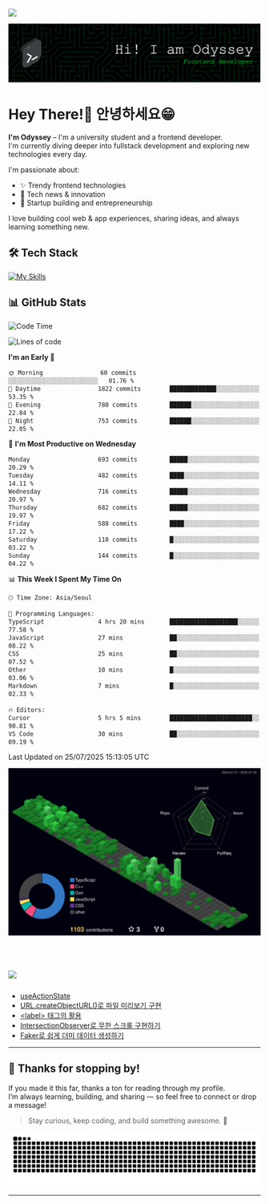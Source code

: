 <div style="display: flex; justify-content: flex-start; margin-top: 4px;">
  <img src="https://komarev.com/ghpvc/?username=Odyssey409&color=brightgreen&style=flat-square&base=12481" />
</div>

![Header](./github-header-frontend.png)

# Hey There!👋 안녕하세요😁 

**I'm Odyssey** – I'm a university student and a frontend developer.  
I'm currently diving deeper into fullstack development and exploring new technologies every day.

I'm passionate about:
- ✨ Trendy frontend technologies
- 📰 Tech news & innovation
- 🚀 Startup building and entrepreneurship

I love building cool web & app experiences, sharing ideas, and always learning something new.

## 🛠️ Tech Stack
[![My Skills](https://skillicons.dev/icons?i=react,nextjs,flutter,ts,js,tailwind,html,css,prisma,java,c)](https://skillicons.dev)

## 📊 GitHub Stats
<!--
<a href="https://github.com/Odyssey409">
  <img
    src="https://raw.githubusercontent.com/Odyssey409/Odyssey409/main/profile-3d-contrib/profile-night-green.svg"
    alt="Profile 3D Contrib"
    width="37%"
  />
</a>
<a href="https://github.com/anuraghazra/github-readme-stats">
  <img
    src="https://github-readme-stats.vercel.app/api?username=Odyssey409&show_icons=true&theme=material-palenight&hide_border=true&bg_color=20232a&icon_color=58A6FF&text_color=fff&title_color=58A6FF&count_private=true"
    alt="Odyssey's GitHub Stats"
    width="59%"
  />
</a>

<br><br/>
-->


<!--START_SECTION:waka-->
![Code Time](http://img.shields.io/badge/Code%20Time-305%20hrs%2057%20mins-blue)

![Lines of code](https://img.shields.io/badge/From%20Hello%20World%20I%27ve%20Written-1.2%20million%20lines%20of%20code-blue)

**I'm an Early 🐤** 

```text
🌞 Morning                60 commits          ░░░░░░░░░░░░░░░░░░░░░░░░░   01.76 % 
🌆 Daytime                1822 commits        █████████████░░░░░░░░░░░░   53.35 % 
🌃 Evening                780 commits         ██████░░░░░░░░░░░░░░░░░░░   22.84 % 
🌙 Night                  753 commits         ██████░░░░░░░░░░░░░░░░░░░   22.05 % 
```
📅 **I'm Most Productive on Wednesday** 

```text
Monday                   693 commits         █████░░░░░░░░░░░░░░░░░░░░   20.29 % 
Tuesday                  482 commits         ████░░░░░░░░░░░░░░░░░░░░░   14.11 % 
Wednesday                716 commits         █████░░░░░░░░░░░░░░░░░░░░   20.97 % 
Thursday                 682 commits         █████░░░░░░░░░░░░░░░░░░░░   19.97 % 
Friday                   588 commits         ████░░░░░░░░░░░░░░░░░░░░░   17.22 % 
Saturday                 110 commits         █░░░░░░░░░░░░░░░░░░░░░░░░   03.22 % 
Sunday                   144 commits         █░░░░░░░░░░░░░░░░░░░░░░░░   04.22 % 
```


📊 **This Week I Spent My Time On** 

```text
🕑︎ Time Zone: Asia/Seoul

💬 Programming Languages: 
TypeScript               4 hrs 20 mins       ███████████████████░░░░░░   77.58 % 
JavaScript               27 mins             ██░░░░░░░░░░░░░░░░░░░░░░░   08.22 % 
CSS                      25 mins             ██░░░░░░░░░░░░░░░░░░░░░░░   07.52 % 
Other                    10 mins             █░░░░░░░░░░░░░░░░░░░░░░░░   03.06 % 
Markdown                 7 mins              █░░░░░░░░░░░░░░░░░░░░░░░░   02.33 % 

🔥 Editors: 
Cursor                   5 hrs 5 mins        ███████████████████████░░   90.81 % 
VS Code                  30 mins             ██░░░░░░░░░░░░░░░░░░░░░░░   09.19 % 
```


 Last Updated on 25/07/2025 15:13:05 UTC
<!--END_SECTION:waka-->

<!--
<a href="https://github.com/anuraghazra/github-readme-stats">
    <img src="https://github-readme-stats.vercel.app/api/top-langs/?username=Odyssey409&layout=donut&show_icons=true&theme=material-palenight&hide_border=true&bg_color=20232a&icon_color=58A6FF&text_color=fff&title_color=58A6FF&count_private=true&exclude_repo=Face-Transfer-Application" width=38% />
</a> 

<a href="https://github.com/anuraghazra/github-readme-stats">
  <img src="https://github-readme-stats.vercel.app/api?username=Odyssey409&show_icons=true&theme=material-palenight&hide_border=true&bg_color=20232a&icon_color=58A6FF&text_color=fff&title_color=58A6FF&count_private=true" width=56% />
</a>

-->

![](./profile-3d-contrib/profile-night-green.svg)
<br><br/>

# <img src="https://img.shields.io/badge/My most recent Velog posts-20C997.svg?style=for-the-badge&logo=velog&logoColor=white" height="36" />  


<!-- BLOG-POST-LIST:START -->
- [useActionState](https://velog.io/@odyssey/useActionState)
- [URL.createObjectURL&lpar;&rpar;로 파일 미리보기 구현](https://velog.io/@odyssey/URL.createObjectURL%EB%A1%9C-%ED%8C%8C%EC%9D%BC-%EB%AF%B8%EB%A6%AC%EB%B3%B4%EA%B8%B0-%EA%B5%AC%ED%98%84)
- [&lt;label&gt; 태그의 활용](https://velog.io/@odyssey/label-%ED%83%9C%EA%B7%B8%EC%9D%98-%ED%99%9C%EC%9A%A9)
- [IntersectionObserver로 무한 스크롤 구현하기](https://velog.io/@odyssey/IntersectionObserver%EB%A1%9C-%EB%AC%B4%ED%95%9C-%EC%8A%A4%ED%81%AC%EB%A1%A4-%EA%B5%AC%ED%98%84%ED%95%98%EA%B8%B0-1)
- [Faker로 쉽게 더미 데이터 생성하기](https://velog.io/@odyssey/Faker%EB%A1%9C-%EC%89%BD%EA%B2%8C-%EB%8D%94%EB%AF%B8-%EB%8D%B0%EC%9D%B4%ED%84%B0-%EC%83%9D%EC%84%B1%ED%95%98%EA%B8%B0)
<!-- BLOG-POST-LIST:END -->

---

## 🙏 Thanks for stopping by!

If you made it this far, thanks a ton for reading through my profile.  
I’m always learning, building, and sharing — so feel free to connect or drop a message!

> Stay curious, keep coding, and build something awesome. 🚀
<picture>
  <source media="(prefers-color-scheme: dark)" srcset="https://raw.githubusercontent.com/Odyssey409/Odyssey409/output/github-contribution-grid-snake-dark.svg">
  <source media="(prefers-color-scheme: light)" srcset="https://raw.githubusercontent.com/Odyssey409/Odyssey409/output/github-contribution-grid-snake.svg">
  <img alt="github contribution grid snake animation" src="https://raw.githubusercontent.com/Odyssey409/Odyssey409/output/github-contribution-grid-snake.svg">
</picture>

---


